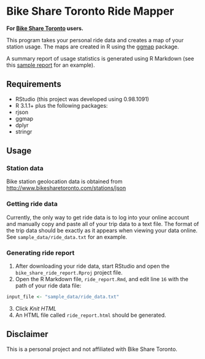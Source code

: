 # Bike Share Toronto Ride Mapper

**For [Bike Share Toronto](https://www.bikesharetoronto.com/) users.**

This program takes your personal ride data and creates a map of your station usage.
The maps are created in R using the
[ggmap](http://cran.r-project.org/web/packages/ggmap/index.html) package.

A summary report of usage statistics is generated using R Markdown (see
this [sample report](http://individual.utoronto.ca/hakevin/sample_ride_report.html) 
for an example). 

## Requirements
 * RStudio (this project was developed using 0.98.1091)
 * R 3.1.1+ plus the following packages:
  * rjson
  * ggmap
  * dplyr
  * stringr

## Usage

### Station data

Bike station geolocation data is obtained from http://www.bikesharetoronto.com/stations/json

### Getting ride data

Currently, the only way to get ride data is to log into your online account and
manually copy and paste all of your trip data to a text file. The format of the
trip data should be exactly as it appears when viewing your data online. See
`sample_data/ride_data.txt` for an example.

### Generating ride report

1. After downloading your ride data, start RStudio and open the `bike_share_ride_report.Rproj`
project file.
2. Open the R Markdown file, `ride_report.Rmd`, and edit line `16` with the path
of your ride data file:
```r
input_file <- "sample_data/ride_data.txt"
```
3. Click *Knit HTML*
4. An HTML file called `ride_report.html` should be generated.

## Disclaimer
This is a personal project and not affiliated with Bike Share Toronto.
